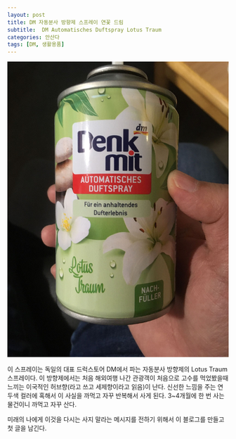 ```yaml
---
layout: post
title: DM 자동분사 방향제 스프레이 연꽃 드림
subtitle:  DM Automatisches Duftspray Lotus Traum
categories: 안산다
tags: [DM, 생활용품]
---
```

![Lotus Traum](/assets/images/posts/IMG_2630.JPG)

이 스프레이는 독일의 대표 드럭스토어 DM에서 파는 자동분사 방향제의 Lotus Traum 스프레이다. 이 방향제에서는 처음 해외여행 나간 관광객이 처음으로 고수를 먹었봤을때 느끼는 이국적인 허브향(라고 쓰고 세제향이라고 읽음)이 난다. 신선한 느낌을 주는 연두색 컬러에 혹해서 이 사실을 까먹고 자꾸 반복해서 사게 된다. 3~4개월에 한 번 사는 물건이니 까먹고 자꾸 산다. 

미래의 나에게 이것을 다시는 사지 말라는 메시지를 전하기 위해서 이 블로그를 만들고 첫 글을 남긴다. 
